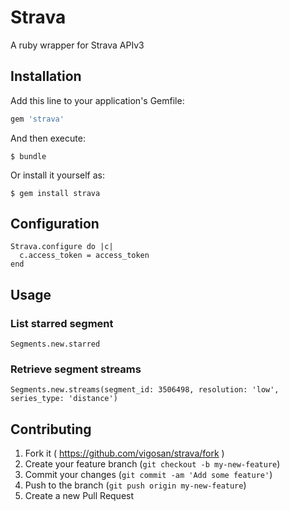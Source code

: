 # Strava

A ruby wrapper for Strava APIv3

## Installation

Add this line to your application's Gemfile:

```ruby
gem 'strava'
```

And then execute:

    $ bundle

Or install it yourself as:

    $ gem install strava

## Configuration

    Strava.configure do |c|
      c.access_token = access_token
    end

## Usage

### List starred segment

    Segments.new.starred

### Retrieve segment streams

    Segments.new.streams(segment_id: 3506498, resolution: 'low', series_type: 'distance')

## Contributing

1. Fork it ( https://github.com/vigosan/strava/fork )
2. Create your feature branch (`git checkout -b my-new-feature`)
3. Commit your changes (`git commit -am 'Add some feature'`)
4. Push to the branch (`git push origin my-new-feature`)
5. Create a new Pull Request
